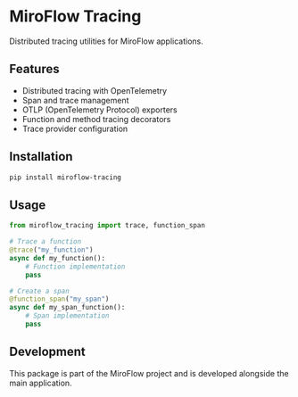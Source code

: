 # MiroFlow Tracing

Distributed tracing utilities for MiroFlow applications.

## Features

- Distributed tracing with OpenTelemetry
- Span and trace management
- OTLP (OpenTelemetry Protocol) exporters
- Function and method tracing decorators
- Trace provider configuration

## Installation

```bash
pip install miroflow-tracing
```

## Usage

```python
from miroflow_tracing import trace, function_span

# Trace a function
@trace("my_function")
async def my_function():
    # Function implementation
    pass

# Create a span
@function_span("my_span")
async def my_span_function():
    # Span implementation
    pass
```

## Development

This package is part of the MiroFlow project and is developed alongside the main application.
